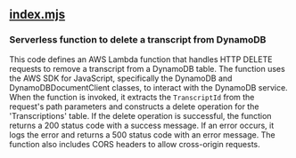## [index.mjs](index.mjs)

### Serverless function to delete a transcript from DynamoDB

This code defines an AWS Lambda function that handles HTTP DELETE requests to remove a transcript from a DynamoDB table. The function uses the AWS SDK for JavaScript, specifically the DynamoDB and DynamoDBDocumentClient classes, to interact with the DynamoDB service. When the function is invoked, it extracts the `TranscriptId` from the request's path parameters and constructs a delete operation for the 'Transcriptions' table. If the delete operation is successful, the function returns a 200 status code with a success message. If an error occurs, it logs the error and returns a 500 status code with an error message. The function also includes CORS headers to allow cross-origin requests.

